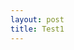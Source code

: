 ```yaml
---
layout: post
title: Test1
---
```


<script src="//code.jquery.com/jquery.js"></script>

<canvas id="canvas"></canvas>

<script src="//d3js.org/d3.v3.min.js"></script>

<script>
var width = 960,
  height = 500;

var randomX = d3.random.normal(width / 2, 80),
  randomY = d3.random.normal(height / 2, 80);

var data = d3.range(2000).map(function() {
  return [
    randomX(),
    randomY()
  ];
});

var x = d3.scale.linear()
  .domain([-width / 2, width / 2])
  .range([0, width]);

var y = d3.scale.linear()
  .domain([-height / 2, height / 2])
  .range([height, 0]);

var zoom = d3.behavior.zoom()
    .x(x)
    .y(y)
    .scaleExtent([1, 10])
    .on("zoom", zoomed);

var canvas = d3.select("canvas")
  .attr("width", width)
  .attr("height", height)
  .call(d3.behavior.zoom().x(x).y(y).scaleExtent([1, 8]).on("zoom", zoom))
  .node().getContext("2d");

function zoom() {
  canvas.clearRect(0, 0, width, height);
  draw();
}

function draw() {
  canvas.drawImage(img, 0, 10, 900, 400);
  }

var img = new Image();
img.src = "/images/konstruMapping.png";
img.onload = function() {

  draw();

}
</script>


